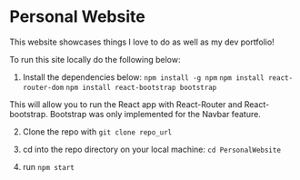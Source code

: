 # Personal Website

This website showcases things I love to do as well as my dev portfolio!

To run this site locally do the following below:


1. Install the dependencies below: 
   `npm install -g npm`
   `npm install react-router-dom` 
   `npm install react-bootstrap bootstrap`

  This will allow you to run the React app with React-Router and React-bootstrap. Bootstrap was only implemented for the Navbar feature.

2. Clone the repo with `git clone repo_url`

3. cd into the repo directory on your local machine: `cd PersonalWebsite`

4. run `npm start`   
